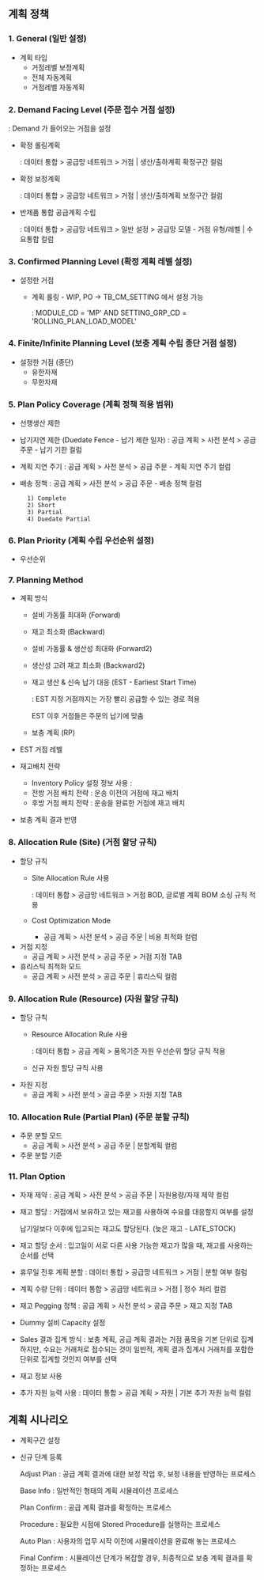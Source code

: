 ## 계획 정책

### 1. General (일반 설정)

- 계획 타입
  - 거점레벨 보정계획
  - 전체 자동계획
  - 거점레벨 자동계획

### 2. Demand Facing Level (주문 접수 거점 설정)

: Demand 가 들어오는 거점을 설정

- 확정 롤링계획

  : 데이터 통합 > 공급망 네트워크 > 거점 | 생산/출하계획 확정구간 컬럼
- 확정 보정계획

  : 데이터 통합 > 공급망 네트워크 > 거점 | 생산/출하계획 보정구간 컬럼
- 반제품 통합 공급계획 수립

  : 데이터 통합 > 공급망 네트워크 > 일반 설정 > 공급망 모델 - 거점 유형/레벨 | 수요통합 컬럼

### 3. Confirmed Planning Level (확정 계획 레벨 설정)
- 설정한 거점
    - 계획 롤링 - WIP, PO -> TB_CM_SETTING 에서 설정 가능

        : MODULE_CD = 'MP' AND SETTING_GRP_CD = 'ROLLING_PLAN_LOAD_MODEL'
### 4. Finite/Infinite Planning Level (보충 계획 수립 종단 거점 설정)
- 설정한 거점 (종단)
    - 유한자재
    - 무한자재
### 5. Plan Policy Coverage (계획 정책 적용 범위)
- 선행생산 제한
- 납기지연 제한 (Duedate Fence - 납기 제한 일자)
    : 공급 계획 > 사전 분석 > 공급 주문 - 납기 기한 컬럼
- 계획 지연 주기
    : 공급 계획 > 사전 분석 > 공급 주문 - 계획 지연 주기 컬럼
- 배송 정책
    : 공급 계획 > 사전 분석 > 공급 주문 - 배송 정책 컬럼

        1) Complete
        2) Short
        3) Partial
        4) Duedate Partial

### 6. Plan Priority (계획 수립 우선순위 설정)
- 우선순위

### 7. Planning Method

- 계획 방식
  - 설비 가동률 최대화 (Forward)
  - 재고 최소화 (Backward)
  - 설비 가동률 & 생산성 최대화 (Forward2)
  - 생산성 고려 재고 최소화 (Backward2)
  - 재고 생산 & 신속 납기 대응 (EST - Earliest Start Time)

    : EST 지정 거점까지는 가장 빨리 공급할 수 있는 경로 적용

      EST 이후 거점들은 주문의 납기에 맞춤
  - 보충 계획 (RP)

- EST 거점 레벨

- 재고배치 전략
    - Inventory Policy 설정 정보 사용
        : 
    - 전방 거점 배치 전략
        : 운송 이전의 거점에 재고 배치
    - 후방 거점 배치 전략
        : 운송을 완료한 거점에 재고 배치
- 보충 계획 결과 반영

### 8. Allocation Rule (Site) (거점 할당 규칙)
- 할당 규칙
    - Site Allocation Rule 사용

        : 데이터 통합 > 공급망 네트워크 > 거점 BOD, 글로벌 계획 BOM 소싱 규칙 적용
    - Cost Optimization Mode
        - 공급 계획 > 사전 분석 > 공급 주문 | 비용 최적화 컬럼
- 거점 지정
    - 공급 계획 > 사전 분석 > 공급 주문 > 거점 지정 TAB
- 휴리스틱 최적화 모드
    - 공급 계획 > 사전 분석 > 공급 주문 | 휴리스틱 컬럼
### 9. Allocation Rule (Resource) (자원 할당 규칙)
- 할당 규칙
    - Resource Allocation Rule 사용

        : 데이터 통합 > 공급 계획 > 품목기준 자원 우선순위 할당 규칙 적용
    - 신규 자원 할당 규칙 사용
- 자원 지정
    - 공급 계획 > 사전 분석 > 공급 주문 > 자원 지정 TAB

### 10. Allocation Rule (Partial Plan) (주문 분할 규칙)
- 주문 분할 모드
    - 공급 계획 > 사전 분석 > 공급 주문 | 분할계획 컬럼
- 주문 분할 기준

### 11. Plan Option
- 자재 제약
    : 공급 계획 > 사전 분석 > 공급 주문 | 자원용량/자재 제약 컬럼
- 재고 할당
    : 거점에서 보유하고 있는 재고를 사용하여 수요를 대응할지 여부를 설정
    
    납기일보다 이후에 입고되는 재고도 할당된다. (늦은 재고 - LATE_STOCK)
- 재고 할당 순서
    : 입고일이 서로 다른 사용 가능한 재고가 많을 때, 재고를 사용하는 순서를 선택
- 휴무일 전후 계획 분할
    : 데이터 통합 > 공급망 네트워크 > 거점 | 분할 여부 컬럼
- 계획 수량 단위
    : 데이터 통합 > 공급망 네트워크 > 거점 | 정수 처리 컬럼
- 재고 Pegging 정책
    : 공급 계획 > 사전 분석 > 공급 주문 > 재고 지정 TAB
- Dummy 설비 Capacity 설정
- Sales 결과 집계 방식
    : 보충 계획, 공급 계획 결과는 거점 품목을 기본 단위로 집계하지만, 수요는 거래처로 접수되는 것이 일반적, 계획 결과 집계시 거래처를 포함한 단위로 집계할 것인지 여부를 선택
- 재고 정보 사용
- 추가 자원 능력 사용
    : 데이터 통합 > 공급 계획 > 자원 | 기본 추가 자원 능력 컬럼


## 계획 시나리오

- 계획구간 설정

- 신규 단계 등록

    Adjust Plan : 공급 계획 결과에 대한 보정 작업 후, 보정 내용을 반영하는 프로세스

    Base Info : 일반적인 형태의 계획 시뮬레이션 프로세스
    
    Plan Confirm : 공급 계획 결과를 확정하는 프로세스
    
    Procedure : 필요한 시점에 Stored Procedure를 실행하는 프로세스
    
    Auto Plan : 사용자의 업무 시작 이전에 시뮬레이션을 완료해 놓는 프로세스
    
    Final Confirm : 시뮬레이션 단계가 복잡할 경우, 최종적으로 보충 계획 결과를 확정하는 프로세스





